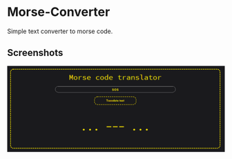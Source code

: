 # Morse-Converter
Simple text converter to morse code.
## Screenshots
![Example screenshot](screenshot/fot1.png)
